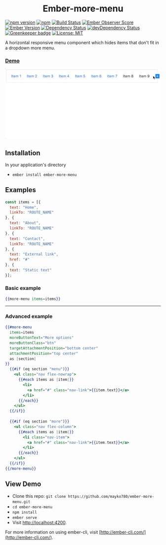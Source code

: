 <h1 align="center">Ember-more-menu</h1>

[![npm version](https://badge.fury.io/js/ember-more-menu.svg)](https://badge.fury.io/js/ember-more-menu)
[![npm](https://img.shields.io/npm/dm/ember-more-menu.svg)]()
[![Build Status](https://travis-ci.org/mayko780/ember-more-menu.svg?branch=master)](https://travis-ci.org/mayko780/ember-more-menu)
[![Ember Observer Score](http://emberobserver.com/badges/ember-more-menu.svg)](http://emberobserver.com/addons/ember-more-menu)
[![Ember Version](https://embadge.io/v1/badge.svg?start=2.17.0)](https://embadge.io/v1/badge.svg?start=2.17.0)
[![Dependency Status](https://david-dm.org/mayko780/ember-more-menu.svg)](https://david-dm.org/mayko780/ember-more-menu)
[![devDependency Status](https://david-dm.org/mayko780/ember-more-menu/dev-status.svg)](https://david-dm.org/mayko780/ember-more-menu#info=devDependencies)
[![Greenkeeper badge](https://badges.greenkeeper.io/mayko780/ember-more-menu.svg)](https://greenkeeper.io/)
[![License: MIT](https://img.shields.io/badge/License-MIT-blue.svg)](https://opensource.org/licenses/MIT)

A horizontal responsive menu component which hides items that don't fit in a dropdown more menu.

### [Demo](https://mayko780.github.io/ember-more-menu/)

[![ember-more-menu in action](https://raw.githubusercontent.com/mayko780/ember-more-menu/master/ember-more-menu-demo.gif)](https://mayko780.github.io/ember-more-menu/)

## Installation

In your application's directory

* `ember install ember-more-menu`

## Examples

```javascript
const items = [{
  text: "Home",
  linkTo: "ROUTE_NAME"
}, {
  text: "About",
  linkTo: "ROUTE_NAME"
}, {
  text: "Contact",
  linkTo: "ROUTE_NAME"
}, {
  text: "External link",
  href: "#"
}, {
  text: "Static text"
}];
```

### Basic example

```hbs
{{more-menu items=items}}
```

---

### Advanced example

```hbs
{{#more-menu
  items=items
  moreButtonText="More options"
  moreButtonClass="btn"
  targetAttachmentPosition="bottom center"
  attachmentPosition="top center"
  as |section|
}}
  {{#if (eq section "menu")}}
    <ul class="nav flex-nowrap">
      {{#each items as |item|}}
        <li>
          <a href="#" class="nav-link">{{item.text}}</a>
        </li>
      {{/each}}
    </ul>
  {{/if}}

  {{#if (eq section "more")}}
    <ul class="nav flex-column">
      {{#each items as |item|}}
        <li class="nav-item">
          <a href="#" class="nav-link">{{item.text}}</a>
        </li>
      {{/each}}
    </ul>
  {{/if}}
{{/more-menu}}
```

## View Demo

* Clone this repo: `git clone https://github.com/mayko780/ember-more-menu.git`
* `cd ember-more-menu`
* `npm install`
* `ember serve`
* Visit [http://localhost:4200](http://localhost:4200).

For more information on using ember-cli, visit [http://ember-cli.com/](http://ember-cli.com/).
